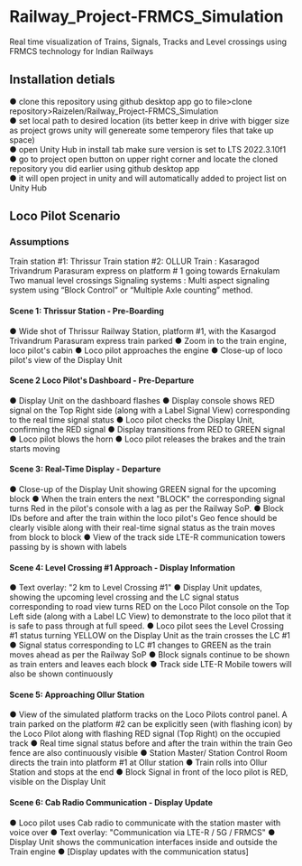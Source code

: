# Railway_Project-FRMCS_Simulation
Real time visualization of Trains, Signals, Tracks and Level crossings using FRMCS technology for Indian Railways <br>
## Installation detials
● clone this repository using github desktop app
  go to file>clone repository>Raizelen/Railway_Project-FRMCS_Simulation <br>
● set local path to desired location (its better keep in drive with bigger size as project grows unity will genereate some temperory files that take up space)<br>
● open Unity Hub in install tab make sure version is set to LTS 2022.3.10f1<br>
● go to project open button on upper right corner and locate the cloned repository you did earlier using github desktop app<br>
● it will open project in unity and will automatically added to project list on Unity Hub<br>
## Loco Pilot Scenario

### Assumptions
Train station #1: Thrissur
Train station #2: OLLUR
Train : Kasaragod Trivandrum Parasuram express on platform # 1 going towards Ernakulam
Two manual level crossings
Signaling systems : Multi aspect signaling system using “Block Control” or “Multiple Axle counting” method. 

#### Scene 1: Thrissur Station - Pre-Boarding
●	Wide shot of Thrissur Railway Station, platform #1, with the Kasargod Trivandrum Parasuram express train parked
●	Zoom in to the train engine, loco pilot's cabin
●	Loco pilot approaches the engine
●	Close-up of loco pilot's view of the Display Unit
#### Scene 2 Loco Pilot's Dashboard - Pre-Departure
●	Display Unit on the dashboard flashes 
●	Display console shows RED signal on the Top Right side (along with a Label Signal View) corresponding to the real time signal status
●	Loco pilot checks the Display Unit, confirming the RED signal
●	Display transitions from RED to GREEN signal
●	Loco pilot blows the horn
●	Loco pilot releases the brakes and the train starts moving

#### Scene 3: Real-Time Display - Departure
●	Close-up of the Display Unit showing GREEN signal for the upcoming block
●	When the train enters the next "BLOCK" the corresponding signal turns Red in the pilot's console with a lag as per the Railway SoP. 
●	Block IDs before and after the train within the loco pilot's  Geo fence should be clearly visible along with their real-time signal status as the train moves from block to block
●	View of the track side LTE-R communication towers passing by is shown with labels

#### Scene 4: Level Crossing #1 Approach - Display Information
●	Text overlay: "2 km to Level Crossing #1"
●	Display Unit updates, showing the upcoming level crossing and the LC signal status corresponding to road view turns RED on the Loco Pilot console on the Top Left side (along with a Label LC View) to demonstrate to the loco pilot that it is safe to pass through at full speed. 
●	Loco pilot sees the Level Crossing #1 status turning YELLOW on the Display Unit as the train crosses the LC #1 
●	Signal status corresponding to LC #1 changes to GREEN as the train moves ahead as per the Railway SoP
●	Block signals continue to be shown as train enters and leaves each block
●	Track side LTE-R Mobile towers will also be shown continuously
#### Scene 5: Approaching Ollur Station 
●	View of the simulated platform tracks on the Loco Pilots control panel. A train parked on the platform #2 can be explicitly seen (with flashing icon) by the Loco Pilot along with flashing RED signal (Top Right) on the occupied track
●	Real time signal status before and after the train within the train Geo fence are also continuously visible 
●	Station Master/ Station Control Room directs the train into platform #1 at Ollur station
●	Train rolls into Ollur Station and stops at the end
●	Block Signal in front of the loco pilot is RED, visible on the Display Unit
#### Scene 6: Cab Radio Communication - Display Update
●	Loco pilot uses Cab radio to communicate with the station master with voice over
●	Text overlay: "Communication via LTE-R / 5G / FRMCS"
●	Display Unit shows the communication interfaces inside and outside the Train engine
●	[Display updates with the communication status]



